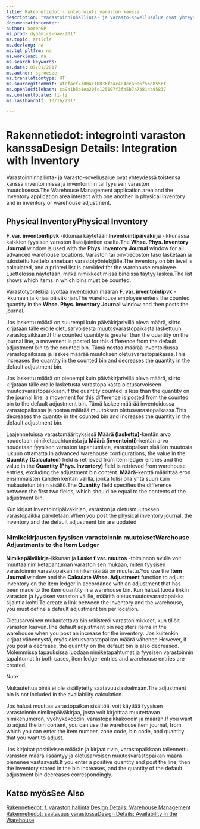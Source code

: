 ```yaml
---
title: Rakennetiedot - integrointi varaston kanssa
description: "Varastoinninhallinta- ja Varasto-sovellusalue ovat yhteydessä toistensa kanssa inventoinnissa ja inventoinnin tai fyysisen varaston muutoksessa."
documentationcenter: 
author: SorenGP
ms.prod: dynamics-nav-2017
ms.topic: article
ms.devlang: na
ms.tgt_pltfrm: na
ms.workload: na
ms.search.keywords: 
ms.date: 07/01/2017
ms.author: sgroespe
ms.translationtype: HT
ms.sourcegitcommit: 4fefaef7380ac10836fcac404eea006f55d8556f
ms.openlocfilehash: ca9a1b5b1ea20fc125107f3fb5b7a74814a85837
ms.contentlocale: fi-fi
ms.lasthandoff: 10/16/2017

---
```

# <a name="design-details-integration-with-inventory"></a><span data-ttu-id="9c529-103">Rakennetiedot: integrointi varaston kanssa</span><span class="sxs-lookup"><span data-stu-id="9c529-103">Design Details: Integration with Inventory</span></span>
<span data-ttu-id="9c529-104">Varastoinninhallinta- ja Varasto-sovellusalue ovat yhteydessä toistensa kanssa inventoinnissa ja inventoinnin tai fyysisen varaston muutoksessa.</span><span class="sxs-lookup"><span data-stu-id="9c529-104">The Warehouse Management application area and the Inventory application area interact with one another in physical inventory and in inventory or warehouse adjustment.</span></span>  
  
## <a name="physical-inventory"></a><span data-ttu-id="9c529-105">Physical Inventory</span><span class="sxs-lookup"><span data-stu-id="9c529-105">Physical Inventory</span></span>  
 <span data-ttu-id="9c529-106">**F. var. inventointipvk** -ikkunaa käytetään **Inventointipäiväkirja** -ikkunassa kaikkien fyysisen varaston lisäsijaintien osalta.</span><span class="sxs-lookup"><span data-stu-id="9c529-106">The **Whse. Phys. Inventory Journal** window is used with the **Phys. Inventory Journal** window for all advanced warehouse locations.</span></span> <span data-ttu-id="9c529-107">Varaston tai bin-tiedoston taso lasketaan ja tulostettu luettelo annetaan varastotyöntekijälle.</span><span class="sxs-lookup"><span data-stu-id="9c529-107">The inventory on bin level is calculated, and a printed list is provided for the warehouse employee.</span></span> <span data-ttu-id="9c529-108">Luettelossa näytetään, mitkä nimikkeet missä bineissä täytyy laskea.</span><span class="sxs-lookup"><span data-stu-id="9c529-108">The list shows which items in which bins must be counted.</span></span>  
  
 <span data-ttu-id="9c529-109">Varastotyöntekijä syöttää inventoidun määrän **F. var. inventointipvk** -ikkunaan ja kirjaa päiväkirjan.</span><span class="sxs-lookup"><span data-stu-id="9c529-109">The warehouse employee enters the counted quantity in the **Whse. Phys. Inventory Journal** window and then posts the journal.</span></span>  
  
 <span data-ttu-id="9c529-110">Jos laskettu määrä on suurempi kuin päiväkirjarivillä oleva määrä, siirto kirjataan tälle erolle oletusarvoisesta muutosvarastopaikasta laskettuun varastopaikkaan.</span><span class="sxs-lookup"><span data-stu-id="9c529-110">If the counted quantity is greater than the quantity on the journal line, a movement is posted for this difference from the default adjustment bin to the counted bin.</span></span> <span data-ttu-id="9c529-111">Tämä nostaa määrää inventoidussa varastopaikassa ja laskee määrää muutoksen oletusvarastopaikassa.</span><span class="sxs-lookup"><span data-stu-id="9c529-111">This increases the quantity in the counted bin and decreases the quantity in the default adjustment bin.</span></span>  
  
 <span data-ttu-id="9c529-112">Jos laskettu määrä on pienempi kuin päiväkirjarivillä oleva määrä, siirto kirjataan tälle erolle lasketusta varastopaikasta oletusarvoiseen muutosvarastopaikkaan.</span><span class="sxs-lookup"><span data-stu-id="9c529-112">If the quantity counted is less than the quantity on the journal line, a movement for this difference is posted from the counted bin to the default adjustment bin.</span></span> <span data-ttu-id="9c529-113">Tämä laskee määrää inventoidussa varastopaikassa ja nostaa määrää muutoksen oletusvarastopaikassa.</span><span class="sxs-lookup"><span data-stu-id="9c529-113">This decreases the quantity in the counted bin and increases the quantity in the default adjustment bin.</span></span>  
  
 <span data-ttu-id="9c529-114">Laajennetuissa varastomäärityksissä **Määrä (laskettu)**-kentän arvo noudetaan nimiketapahtumista ja **Määrä (inventointi)**-kentän arvo noudetaan fyysisen varaston tapahtumista, varastopaikan sisällön muutosta lukuun ottamatta.</span><span class="sxs-lookup"><span data-stu-id="9c529-114">In advanced warehouse configurations, the value in the **Quantity (Calculated)** field is retrieved from item ledger entries and the value in the **Quantity (Phys. Inventory)** field is retrieved from warehouse entries, excluding the adjustment bin content.</span></span> <span data-ttu-id="9c529-115">**Määrä**-kenttä määrittää eron ensimmäisten kahden kentän välillä, jonka tulisi olla yhtä suuri kuin mukautetun binin sisältö.</span><span class="sxs-lookup"><span data-stu-id="9c529-115">The **Quantity** field specifies the difference between the first two fields, which should be equal to the contents of the adjustment bin.</span></span>  
  
 <span data-ttu-id="9c529-116">Kun kirjaat inventointipäiväkirjan, varaston ja oletusmuutoksen varastopaikka päivitetään.</span><span class="sxs-lookup"><span data-stu-id="9c529-116">When you post the physical inventory journal, the inventory and the default adjustment bin are updated.</span></span>  
  
### <a name="warehouse-adjustments-to-the-item-ledger"></a><span data-ttu-id="9c529-117">Nimikekirjausten fyysisen varastoinnin muutokset</span><span class="sxs-lookup"><span data-stu-id="9c529-117">Warehouse Adjustments to the Item Ledger</span></span>  
 <span data-ttu-id="9c529-118">**Nimikepäiväkirja**-ikkunan ja **Laske f.var. muutos** -toiminnon avulla voit muuttaa nimiketapahtuman varaston sen mukaan, miten fyysisen varastoinnin varastopaikan nimikemäärää on muutettu.</span><span class="sxs-lookup"><span data-stu-id="9c529-118">You use the **Item Journal** window and the **Calculate Whse. Adjustment** function to adjust inventory on the item ledger in accordance with an adjustment that has been made to the item quantity in a warehouse bin.</span></span> <span data-ttu-id="9c529-119">Kun haluat luoda linkin varaston ja fyysisen varaston välille, määritä oletusmuutosvarastopaikka sijaintia kohti.</span><span class="sxs-lookup"><span data-stu-id="9c529-119">To create a link between the inventory and the warehouse, you must define a default adjustment bin per location.</span></span>  
  
 <span data-ttu-id="9c529-120">Oletusarvoinen mukautettava bin rekisteröi varastonimikkeet, kun tiliöit varaston kasvun.</span><span class="sxs-lookup"><span data-stu-id="9c529-120">The default adjustment bin registers items in the warehouse when you post an increase for the inventory.</span></span> <span data-ttu-id="9c529-121">Jos kuitenkin kirjaat vähennystä, myös oletusvarastopaikan määrä vähenee.</span><span class="sxs-lookup"><span data-stu-id="9c529-121">However, if you post a decrease, the quantity on the default bin is also decreased.</span></span> <span data-ttu-id="9c529-122">Molemmissa tapauksissa luodaan nimiketapahtumat ja fyysisen varastoinnin tapahtumat.</span><span class="sxs-lookup"><span data-stu-id="9c529-122">In both cases, item ledger entries and warehouse entries are created.</span></span>  
  
> [!NOTE]  
>  <span data-ttu-id="9c529-123">Mukautettua biniä ei ole sisällytetty saatavuuslaskelmaan.</span><span class="sxs-lookup"><span data-stu-id="9c529-123">The adjustment bin is not included in the availability calculation.</span></span>  
  
 <span data-ttu-id="9c529-124">Jos haluat muuttaa varastopaikan sisältöä, voit käyttää fyysisen varastoinnin nimikepäiväkirjaa, josta voit kirjoittaa muutettavan nimikenumeron, vyöhykekoodin, varastopaikkakoodin ja määrän.</span><span class="sxs-lookup"><span data-stu-id="9c529-124">If you want to adjust the bin content, you can use the warehouse item journal, from which you can enter the item number, zone code, bin code, and quantity that you want to adjust.</span></span>  
  
 <span data-ttu-id="9c529-125">Jos kirjoitat positiivisen määrän ja kirjaat rivin, varastopaikkaan tallennettu varaston määrä lisääntyy ja oletusarvoisen muutosvarastopaikan määrä pienenee vastaavasti.</span><span class="sxs-lookup"><span data-stu-id="9c529-125">If you enter a positive quantity and post the line, then the inventory stored in the bin increases, and the quantity of the default adjustment bin decreases correspondingly.</span></span>  
  
## <a name="see-also"></a><span data-ttu-id="9c529-126">Katso myös</span><span class="sxs-lookup"><span data-stu-id="9c529-126">See Also</span></span>  
 <span data-ttu-id="9c529-127">[Rakennetiedot: f. varaston hallinta](design-details-warehouse-management.md) </span><span class="sxs-lookup"><span data-stu-id="9c529-127">[Design Details: Warehouse Management](design-details-warehouse-management.md) </span></span>  
 [<span data-ttu-id="9c529-128">Rakennetiedot: saatavuus varastossa</span><span class="sxs-lookup"><span data-stu-id="9c529-128">Design Details: Availability in the Warehouse</span></span>](design-details-availability-in-the-warehouse.md)
